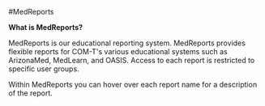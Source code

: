 #MedReports

**What is MedReports?**

MedReports is our educational reporting system. MedReports provides flexible reports for COM-T's various educational systems such as ArizonaMed, MedLearn, and OASIS. Access to each report is restricted to specific user groups. 

Within MedReports you can hover over each report name for a description of the report. 